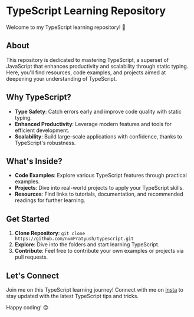 # TypeScript Learning Repository

Welcome to my TypeScript learning repository! 🚀

## About

This repository is dedicated to mastering TypeScript, a superset of JavaScript that enhances productivity and scalability through static typing. Here, you'll find resources, code examples, and projects aimed at deepening your understanding of TypeScript.

## Why TypeScript?

- **Type Safety**: Catch errors early and improve code quality with static typing.
- **Enhanced Productivity**: Leverage modern features and tools for efficient development.
- **Scalability**: Build large-scale applications with confidence, thanks to TypeScript's robustness.

## What's Inside?

- **Code Examples**: Explore various TypeScript features through practical examples.
- **Projects**: Dive into real-world projects to apply your TypeScript skills.
- **Resources**: Find links to tutorials, documentation, and recommended readings for further learning.

## Get Started

1. **Clone Repository**: `git clone https://github.com/nvmPratyush/typescript.git`
2. **Explore**: Dive into the folders and start learning TypeScript.
3. **Contribute**: Feel free to contribute your own examples or projects via pull requests.

## Let's Connect

Join me on this TypeScript learning journey! Connect with me on [Insta](https://www.instagram.com/nvmPratyush) to stay updated with the latest TypeScript tips and tricks.

Happy coding! 😊
